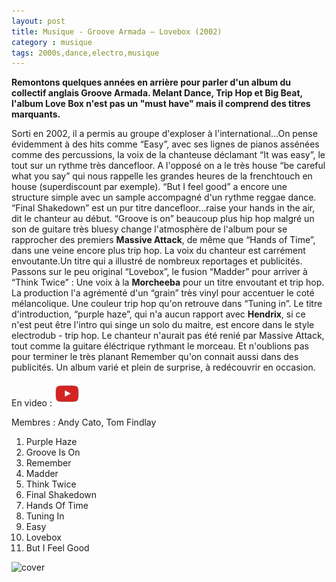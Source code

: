 ```yaml
---
layout: post
title: Musique - Groove Armada – Lovebox (2002)
category : musique
tags: 2000s,dance,electro,musique 
---
```

**Remontons quelques années en arrière pour parler d'un album du collectif anglais Groove Armada. Melant Dance, Trip Hop et Big Beat, l'album Love Box n'est pas un "must have" mais il comprend des titres marquants.**

Sorti en 2002, il a permis au groupe d'exploser à l'international…On pense évidemment à des hits comme “Easy”, avec ses lignes de pianos assénées comme des percussions, la voix de la chanteuse déclamant “It was easy”, le tout sur un rythme très dancefloor. A l'opposé on a le très house “be careful what you say” qui nous rappelle les grandes heures de la frenchtouch en house (superdiscount par exemple). “But I feel good” a encore une structure simple avec un sample accompagné d'un rythme reggae dance. “Final Shakedown” est un pur titre dancefloor…raise your hands in the air, dit le chanteur au début. “Groove is on” beaucoup plus hip hop malgré un son de guitare très bluesy change l'atmosphère de l'album pour se rapprocher des premiers **Massive Attack**, de même que “Hands of Time”, dans une veine encore plus trip hop. La voix du chanteur est carrément envoutante.Un titre qui a illustré de nombreux reportages et publicités.
Passons sur le peu original “Lovebox”, le fusion “Madder” pour arriver à “Think Twice” : Une voix à la **Morcheeba** pour un titre envoutant et trip hop. La production l'a agrémenté d'un “grain” très vinyl pour accentuer le coté mélancolique. Une couleur trip hop qu'on retrouve dans “Tuning in”. Le titre d'introduction, “purple haze”, qui n'a aucun rapport avec **Hendrix**, si ce n'est peut être l'intro qui singe un solo du maitre, est encore dans le style electrodub - trip hop. Le chanteur n'aurait pas été renié par Massive Attack, tout comme la guitare éléctrique rythmant le morceau. Et n'oublions pas pour terminer le très planant Remember qu'on connait aussi dans des publicités. Un album varié et plein de surprise, à redécouvrir en occasion.

En video : [![Video](/images/youtube.png)](https://www.youtube.com/watch?v=izMBLSEt16o)

Membres : Andy Cato, Tom Findlay

1. Purple Haze
2. Groove Is On
3. Remember
4. Madder
5. Think Twice
6. Final Shakedown
7. Hands Of Time
8. Tuning In
9. Easy
10. Lovebox
11. But I Feel Good

![cover](https://filedn.eu/llqi9IBxlYouGRXYG2xlROb/img/2007/groovearmada.jpg)